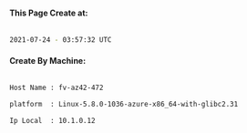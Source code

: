 
   
#### This Page Create at:

```bash

2021-07-24 - 03:57:32 UTC

```

#### Create By Machine:

```bash

Host Name : fv-az42-472

platform  : Linux-5.8.0-1036-azure-x86_64-with-glibc2.31

Ip Local  : 10.1.0.12

```

